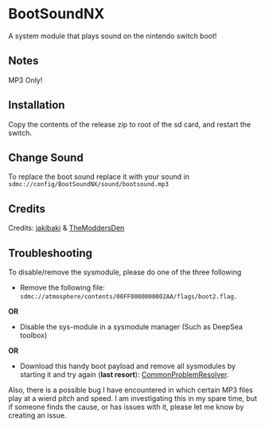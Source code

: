 # BootSoundNX

A system module that plays sound on the nintendo switch boot!

## Notes

MP3 Only!

## Installation

Copy the contents of the release zip to root of the sd card, and restart the switch.

## Change Sound

To replace the boot sound replace it with your sound in ```sdmc://config/BootSoundNX/sound/bootsound.mp3```

## Credits

Credits: [jakibaki](https://github.com/jakibaki) & [TheModdersDen](https://github.com/TheModdersDen)

## Troubleshooting

To disable/remove the sysmodule, please do one of the three following

- Remove the following file: ```sdmc://atmosphere/contents/00FF0000000002AA/flags/boot2.flag.```

**OR**

- Disable the sys-module in a sysmodule manager (Such as DeepSea toolbox)

**OR**

- Download this handy boot payload and remove all sysmodules by starting it and try again (**last resort**): [CommonProblemResolver](https://github.com/Team-Neptune/CommonProblemResolver/releases).

Also, there is a possible bug I have encountered in which certain MP3 files play at a wierd pitch and speed. I am investigating this in my spare time, but if someone finds the cause, or has issues with it, please let me know by creating an issue.
